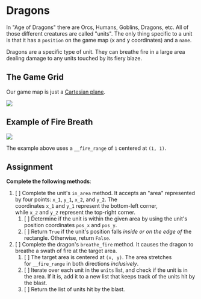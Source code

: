 # Dragons

In "Age of Dragons" there are Orcs, Humans, Goblins, Dragons, etc. All of those different creatures are called "units". The only thing specific to a unit is that it has a `position` on the game map (x and y coordinates) and a `name`.

Dragons are a specific type of unit. They can breathe fire in a large area dealing damage to any units touched by its fiery blaze.

## The Game Grid

Our game map is just a [Cartesian plane](https://en.wikipedia.org/wiki/Cartesian_coordinate_system).

![](https://storage.googleapis.com/qvault-webapp-dynamic-assets/course_assets/Gb4m8LE.png)

## Example of Fire Breath

![](https://storage.googleapis.com/qvault-webapp-dynamic-assets/course_assets/BH4Vn3Z-600x396.png)

The example above uses a `__fire_range` of `1` centered at `(1, 1)`.

## Assignment

**Complete the following methods**:

1. [ ] Complete the unit's `in_area` method. It accepts an "area" represented by four points: `x_1`, `y_1`, `x_2`, and `y_2`. The coordinates `x_1` and `y_1` represent the bottom-left corner, while `x_2` and `y_2` represent the top-right corner.
   1. [ ] Determine if the unit is within the given area by using the unit's position coordinates `pos_x` and `pos_y`.
   2. [ ] Return `True` if the unit's position falls *inside or on the edge of* the rectangle. Otherwise, return `False`.
2. [ ] Complete the dragon's `breathe_fire` method. It causes the dragon to breathe a swath of fire at the target area.
   1. [ ] The target area is centered at `(x, y)`. The area stretches for `__fire_range` in both directions *inclusively*.
   2. [ ] Iterate over each unit in the `units` list, and check if the unit is in the area. If it is, add it to a new list that keeps track of the units hit by the blast.
   3. [ ] Return the list of units hit by the blast.
